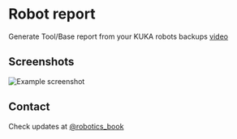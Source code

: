 # Robot report
Generate Tool/Base report from your KUKA robots backups [video](https://www.youtube.com/watch?v=PLPNJLbf8Qg&feature=emb_title)

## Screenshots
![Example screenshot](https://roboticsbook.com/wp-content/uploads/2020/06/robotreport.png)


## Contact
Check updates at [@robotics_book](https://roboticsbook.com)

